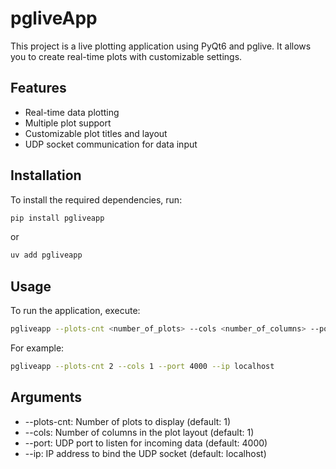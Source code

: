 # pgliveApp

This project is a live plotting application using PyQt6 and pglive. It allows you to create real-time plots with customizable settings.

## Features

- Real-time data plotting
- Multiple plot support
- Customizable plot titles and layout
- UDP socket communication for data input

## Installation

To install the required dependencies, run:
```sh
pip install pgliveapp
```

or  

```sh
uv add pgliveapp
```

## Usage
To run the application, execute:
```sh
pgliveapp --plots-cnt <number_of_plots> --cols <number_of_columns> --port <port_number> --ip <ip_address>
```

For example:
```sh
pgliveapp --plots-cnt 2 --cols 1 --port 4000 --ip localhost
```

## Arguments
- --plots-cnt: Number of plots to display (default: 1)
- --cols: Number of columns in the plot layout (default: 1)
- --port: UDP port to listen for incoming data (default: 4000)
- --ip: IP address to bind the UDP socket (default: localhost)
